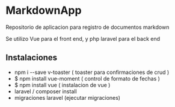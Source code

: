 # MarkdownApp
 Repositorio de aplicacion para registro de documentos markdown
 
 Se utilizo Vue para el front end, y php laravel para el back end 

 
## Instalaciones

* npm i --save v-toaster ( toaster para confirmaciones de crud )
* $ npm install vue-moment ( control de formato de fechas )
* $ npm install vue ( instalacion de vue )
* laravel / composer install 
* migraciones laravel (ejecutar migraciones)
